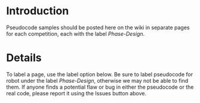 # Introduction #

Pseudocode samples should be posted here on the wiki in separate pages for each competition, each with the label _Phase-Design_.


# Details #

To label a page, use the label option below. Be sure to label pseudocode for robot under the label _Phase-Design_, otherwise we may not be able to find them. If anyone finds a potential flaw or bug in either the pseudocode or the real code, please report it using the Issues button above.